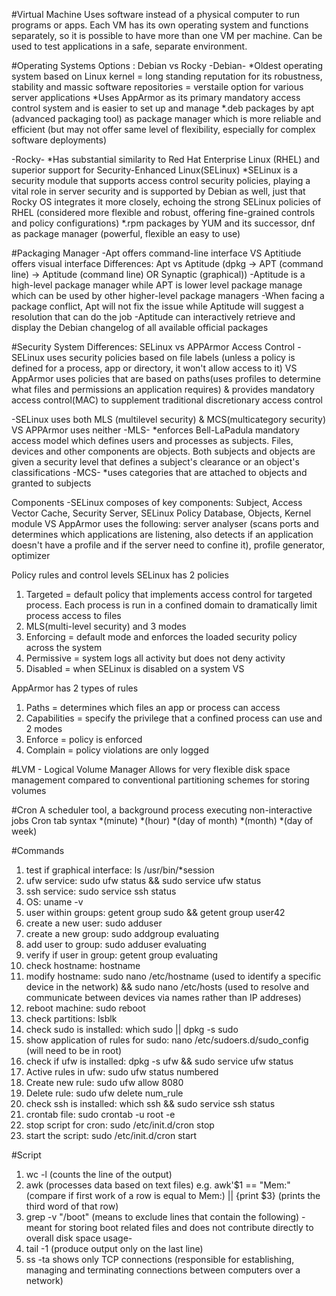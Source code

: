 #Virtual Machine
Uses software instead of a physical computer to run programs or apps. Each VM has its own operating system and functions separately, so it is possible to have more than one VM per machine. Can be used to test applications in a safe, separate environment.

#Operating Systems
Options : Debian vs Rocky
-Debian-
*Oldest operating system based on Linux kernel = long standing reputation for its robustness, stability and massic software repositories = verstaile option for various server applications
*Uses AppArmor as its primary mandatory access control system and is easier to set up and manage
*.deb packages by apt (advanced packaging tool) as package manager which is more reliable and efficient (but may not offer same level of flexibility, especially for complex software deployments)

-Rocky-
*Has substantial similarity to Red Hat Enterprise Linux (RHEL) and superior support for Security-Enhanced Linux(SELinux)
*SELinux is a security module that supports access control security policies, playing a vital role in server security and is supported by Debian as well, just that Rocky OS integrates it more closely, echoing the strong SELinux policies of RHEL (considered more flexible and robust, offering fine-grained controls and policy configurations)
*.rpm packages by YUM and its successor, dnf as package manager (powerful, flexible an easy to use)

#Packaging Manager
-Apt offers command-line interface VS Aptitiude offers visual interface
Differences: Apt vs Aptitude (dpkg -> APT (command line) -> Aptitude (command line) OR Synaptic (graphical))
-Aptitude is a high-level package manager while APT is lower level package manage which can be used by other higher-level package managers 
-When facing a package conflict, Apt will not fix the issue while Aptitude will suggest a resolution that can do the job
-Aptitude can interactively retrieve and display the Debian changelog of all available official packages

#Security System
Differences: SELinux vs APPArmor
Access Control
-SELinux uses security policies based on file labels (unless a policy is defined for a process, app or directory, it won't allow access to it) VS 
AppArmor uses policies that are based on paths(uses profiles to determine what files and permissions an application requires) & provides mandatory access control(MAC) to supplement traditional discretionary access control

-SELinux uses both MLS (multilevel security) & MCS(multicategory security) VS 
APPArmor uses neither
-MLS-
*enforces Bell-LaPadula mandatory access model which defines users and processes as subjects. Files, devices and other components are objects. Both subjects and objects are given a security level that defines a subject's clearance or an object's classifications
-MCS-
*uses categories that are attached to objects and granted to subjects

Components
-SELinux composes of key components: Subject, Access Vector Cache, Security Server, SELinux Policy Database, Objects, Kernel module VS 
AppArmor uses the following: server analyser (scans ports and determines which applications are listening, also detects if an application doesn't have a profile and if the server need to confine it), profile generator, optimizer

Policy rules and control levels
SELinux has 2 policies
1. Targeted = default policy that implements access control for targeted process. Each process is run in a confined domain to dramatically limit process access to files
2. MLS(multi-level security)
and 3 modes
1. Enforcing = default mode and enforces the loaded security policy across the system
2. Permissive = system logs all activity but does not deny activity
3. Disabled = when SELinux is disabled on a system VS

AppArmor has 2 types of rules
1. Paths = determines which files an app or process can access
2. Capabilities = specify the privilege that a confined process can use
and 2 modes
1. Enforce = policy is enforced
2. Complain = policy violations are only logged

#LVM - Logical Volume Manager 
Allows for very flexible disk space management compared to conventional partitioning schemes for storing volumes

#Cron 
A scheduler tool, a background process executing non-interactive jobs
Cron tab syntax *(minute) *(hour) *(day of month) *(month) *(day of week)

#Commands
1. test if graphical interface: ls /usr/bin/*session
2. ufw service: sudo ufw status && sudo service ufw status
3. ssh service: sudo service ssh status
4. OS: uname -v
5. user within groups: getent group sudo && getent group user42
6. create a new user: sudo adduser <user>
7. create a new group: sudo addgroup evaluating
8. add user to group: sudo adduser <user> evaluating
9. verify if user in group: getent group evaluating
10. check hostname: hostname
11. modify hostname: sudo nano /etc/hostname (used to identify a specific device in the network) && sudo nano /etc/hosts (used to resolve and communicate between devices via names rather than IP addreses)
12. reboot machine: sudo reboot
13. check partitions: lsblk
14. check sudo is installed: which sudo || dpkg -s sudo
15. show application of rules for sudo: nano /etc/sudoers.d/sudo_config (will need to be in root)
16. check if ufw is installed: dpkg -s ufw && sudo service ufw status
17. Active rules in ufw: sudo ufw status numbered
18. Create new rule: sudo ufw allow 8080
19. Delete rule: sudo ufw delete num_rule
20. check ssh is installed: which ssh && sudo service ssh status
21. crontab file: sudo crontab -u root -e
22. stop script for cron: sudo /etc/init.d/cron stop
23. start the script: sudo /etc/init.d/cron start

#Script
1. wc -l (counts the line of the output)
2. awk (processes data based on text files) e.g. awk'$1 == "Mem:" (compare if first work of a row is equal to Mem:) || {print $3} (prints the third word of that row)
3. grep -v "/boot" (means to exclude lines that contain the following) -meant for storing boot related files and does not contribute directly to overall disk space usage-
4. tail -1 (produce output only on the last line)
5. ss -ta shows only TCP connections (responsible for establishing, managing and terminating connections between computers over a network)
